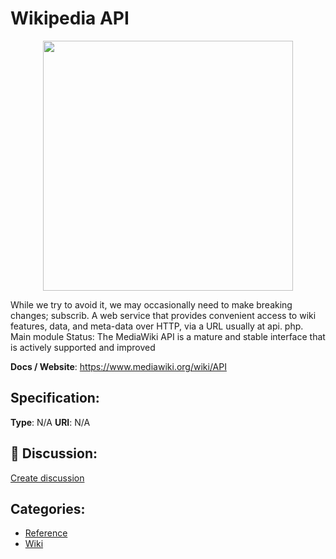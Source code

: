 # Wikipedia API
<p align="center">
    <img width="400" src="https://raw.githubusercontent.com/apis-list/apis-list/apis/wikipedia-api/logo_256x256.png" />
</p>

While we try to avoid it, we may occasionally need to make breaking changes; subscrib. A web service that provides convenient access to wiki features, data, and meta-data over HTTP, via a URL usually at api. php. Main module Status: The MediaWiki API is a mature and stable interface that is actively supported and improved

**Docs / Website**: https://www.mediawiki.org/wiki/API

## Specification:
**Type**:  N/A 
**URI**:  N/A 

## 💬 Discussion:
[Create discussion](link)

## Categories:
- [Reference](https://github.com/apis-list/apis-list#reference)
- [Wiki](https://github.com/apis-list/apis-list#wiki)





